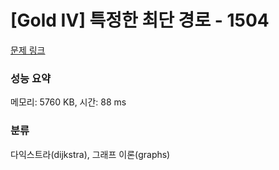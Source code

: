 # [Gold IV] 특정한 최단 경로 - 1504 

[문제 링크](https://www.acmicpc.net/problem/1504) 

### 성능 요약

메모리: 5760 KB, 시간: 88 ms

### 분류

다익스트라(dijkstra), 그래프 이론(graphs)

